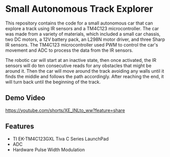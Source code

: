 
# Small Autonomous Track Explorer

This repository contains the code for a small autonomous car that can explore a track using IR sensors and a TM4C123 microcontroller. 
The car was made from a variety of materials, which included a small car chassis, two DC motors, a 12V battery pack, an L298N motor 
driver, and three Sharp IR sensors. The TM4C123 microcontroller used PWM to control the car's movement and ADC to process the data from the IR sensors.

The robotic car will start at an inactive state, then once activated, the IR sensors will do ten consecutive reads for any obstacles 
that might be around it. Then the car will move around the track avoiding any walls until it finds the middle and follows the path 
accordingly. After reaching the end, it will turn back until the beginning of the track.

## Demo Video

https://youtube.com/shorts/XE_INLto_ww?feature=share


## Features
- TI EK-TM4C123GXL Tiva C Series LaunchPad
- ADC
- Hardware Pulse Width Modulation

